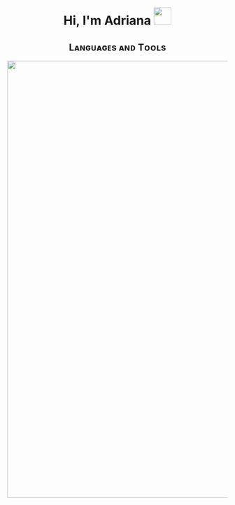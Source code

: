 <h1 align="center">Hi, I'm Adriana <img height="40" src="https://emoji.gg/assets/emoji/7333-parrotdance.gif"></h1>
<h2 align="center">Lᴀɴɢᴜᴀɢᴇs ᴀɴᴅ Tᴏᴏʟs</h2> 
<p align="center">
<img width="1000px" src="https://skillicons.dev/icons?i=py,js,ts,mysql,postgres,cpp,cs,html,css,dotnet,vue,vite,angular,nodejs,visualstudio,vscode,idea,webstorm,rider&perline=10" />
</p>
<br />
